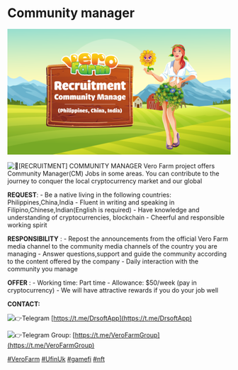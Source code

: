 # Community manager

![](../.gitbook/assets/recruitment-banner.png)

  
 ​![&#x1F308;](https://web.telegram.org/k/assets/img/emoji/1f308.png)\[RECRUITMENT\] COMMUNITY MANAGER Vero Farm project offers Community Manager\(CM\) Jobs in some areas. You can contribute to the journey to conquer the local cryptocurrency market and our global‌

 **REQUEST**: - Be a native living in the following countries: Philippines,China,India - Fluent in writing and speaking in Filipino,Chinese,Indian\(English is required\) - Have knowledge and understanding of cryptocurrencies, blockchain - Cheerful and responsible working spirit‌

 **RESPONSIBILITY** : - Repost the announcements from the official Vero Farm media channel to the community media channels of the country you are managing - Answer questions,support and guide the community according to the content offered by the company - Daily interaction with the community you manage‌

 **OFFER** : - Working time: Part time - Allowance: $50/week \(pay in cryptocurrency\) - We will have attractive rewards if you do your job well‌

**CONTACT:**‌

​​![&#x1F449;](https://web.telegram.org/k/assets/img/emoji/1f449.png)Telegram [https://t.me/DrsoftApp](https://t.me/DrsoftApp)​‌

 ​![&#x1F449;](https://web.telegram.org/k/assets/img/emoji/1f449.png)Telegram Group: [https://t.me/VeroFarmGroup](https://t.me/VeroFarmGroup)​‌

 [\#VeroFarm](tg://search_hashtag?hashtag=VeroFarm) [\#UfinUk](tg://search_hashtag?hashtag=UfinUk) [\#gamefi](tg://search_hashtag?hashtag=gamefi) [\#nft](tg://search_hashtag?hashtag=nft)

